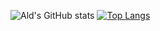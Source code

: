<!-- ### Hi there 👋 -->

<!--
**aldalddl/aldalddl** is a ✨ _special_ ✨ repository because its `README.md` (this file) appears on your GitHub profile.

Here are some ideas to get you started:

- 🔭 I’m currently working on ...
- 🌱 I’m currently learning ...
- 👯 I’m looking to collaborate on ...
- 🤔 I’m looking for help with ...
- 💬 Ask me about ...
- 📫 How to reach me: ...
- 😄 Pronouns: ...
- ⚡ Fun fact: ...
-->

![Ald's GitHub stats](https://github-readme-stats.vercel.app/api?username=aldalddl&show_icons=true&theme=swift&hide_rank=true&card_width=450px)
[![Top Langs](https://github-readme-stats.vercel.app/api/top-langs/?username=aldalddl&layout=donut)](https://github.com/anuraghazra/github-readme-stats&card_width=450px)
